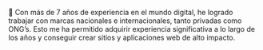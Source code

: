 <p>👋 Con más de 7 años de experiencia en el mundo digital, he logrado trabajar con marcas nacionales e internacionales, tanto privadas como ONG’s. Esto me ha permitido adquirir experiencia significativa a lo largo de los años y conseguir crear sitios y aplicaciones web de alto impacto.</p>

<!--
**uebeats/uebeats** is a ✨ _special_ ✨ repository because its `README.md` (this file) appears on your GitHub profile.

Here are some ideas to get you started:

- 🔭 I’m currently working on ...
- 🌱 I’m currently learning ...
- 👯 I’m looking to collaborate on ...
- 🤔 I’m looking for help with ...
- 💬 Ask me about ...
- 📫 How to reach me: ...
- 😄 Pronouns: ...
- ⚡ Fun fact: ...
-->
